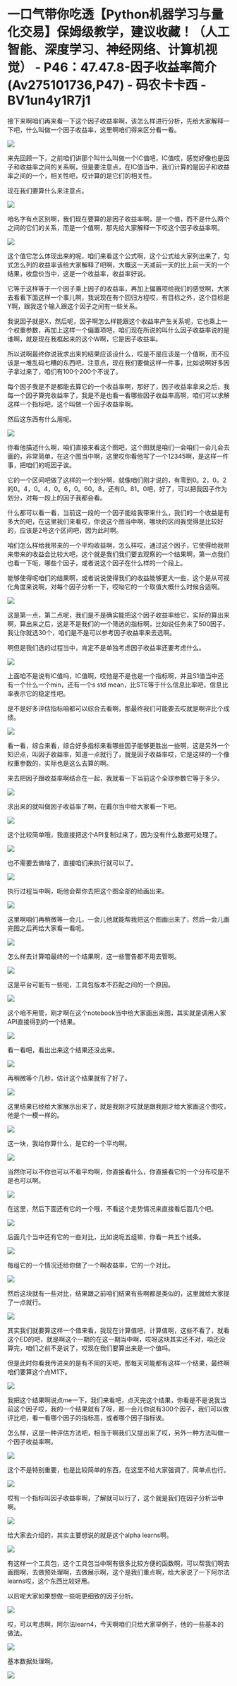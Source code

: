 # 一口气带你吃透【Python机器学习与量化交易】保姆级教学，建议收藏！（人工智能、深度学习、神经网络、计算机视觉） - P46：47.47.8-因子收益率简介(Av275101736,P47) - 码农卡卡西 - BV1un4y1R7j1

接下来啊咱们再来看一下这个因子收益率啊，该怎么样进行分析，先给大家解释一下吧，什么叫做一个因子收益率，这里啊咱们得来区分看一看。



![](img/1f8a436c85109e3c0b0fb538beb382c7_1.png)

来先回顾一下，之前咱们讲那个叫什么叫做一个IC值吧，IC值哎，感觉好像也是因子和收益率之间的关系啊，但是要注意点，在IC值当中，我们计算的是因子和收益率之间的一个，相关性吧，哎计算的是它们的相关性。

现在我们要算什么来注意点。

![](img/1f8a436c85109e3c0b0fb538beb382c7_3.png)

咱名字有点区别啊，我们现在要算的是因子收益率啊，是一个值，而不是什么两个之间的它们的关系，而是一个值啊，那先给大家解释一下哎这个因子收益率啊。



![](img/1f8a436c85109e3c0b0fb538beb382c7_5.png)

这个值它怎么体现出来的呢，咱们来看这个公式啊，这个公式给大家列出来了，勾式怎么列的收益率该给大家解释了吧啊，大概这一天减前一天的比上前一天的一个结果，收盘价当中，这是一个收益率，收益率好说。

它等于这样等于一个因子乘上因子的收益率，再加上偏置项给我们的感觉啊，大家去看看下面这样一个事儿啊，我说现在有个回归方程哎，有目标之外，这个目标是Y啊，跟我这个输入跟这个因子之间有一些关系。

我说因子就是X，然后呢，因子啊怎么样能跟这个收益率产生关系呢，它也乘上一个权重参数，再加上这样一个偏置项吧，咱们现在所说的叫什么因子收益率说的是谁啊，就是现在我框起来的这个W啊，它是因子收益率。

所以说啊最终你说我求出来的结果应该设什么，哎是不是应该是一个值啊，而不应该是一堆乱码七糟的东西吧，注意点，现在我们要做这样一件事，比如说啊好多因子拿过来了，咱们有100个200个不说了。

每个因子我是不是都能去算它的一个收益率啊，那好了，因子收益率拿来之后，我每一个因子算完收益率了，我是不是也看一看哪些因子收益率高啊，咱们可以求解这样一个指标吧，这个叫做一个因子收益率啊。

然后这东西有什么用呢。

![](img/1f8a436c85109e3c0b0fb538beb382c7_7.png)

你看他描述什么啊，咱们直接来看这个图吧，这个图就是咱们一会咱们一会儿会去画的，非常简单，在这个图当中啊，这里哎你看他写了一个12345啊，是这样一件事，把咱们的呃因子诶。

它的一个区间吧做了这样的一个划分啊，就像咱们刚才说的，有零到0。2，0。2的0。4，0。4，0。6，0。60。8，还有0。81。0吧，好了，可以把我因子作为划分，对每一段上的因子我都会看。

什么都可以看一看，当前这一段的一个因子能给我带来什么，我们的一个收益是有多大的吧，在这里我们来看哎，你说这个图当中啊，哪块的区间我觉得是比较好的，应该是2号这个区间吧，因为此时啊。

咱们怎么样给我带来的一个平均收益啊，怎么样哎，通过这个因子，它使得给我带来带来的收益会比较大吧，这个就是我们我们要去观察的一个结果啊，第一点我们也看一下呃，哪些个因子，或者说这个因子在什么样的一个段上。

能够使得呢咱们的结果啊，或者说说使得我们的收益能够更大一些，这个是从可视化角度来说啊，对每个因子分析一下，哎呦它的一个取值大概什么时候合适啊。



![](img/1f8a436c85109e3c0b0fb538beb382c7_9.png)

这是第一点，第二点呢，我们是不是确实能把这个因子收益率给它，实际的算出来啊，算出来之后，这是不是我们的一个筛选的指标啊，比如说任务来了500因子，我让你就选30个，咱们是不是可以参考因子收益率来去选啊。

啊但是我们选的过程当中，肯定不是单独考虑因子收益率还要考虑什么。

![](img/1f8a436c85109e3c0b0fb538beb382c7_11.png)

上面咱不是说有IC值吗，IC值啊，哎他是不是也是一个指标啊，并且S1值当中还有一个什么一个min，还有一个s std mean，比STE等于什么信息比率吧，信息比率表示它的稳定性吧。

是不是好多评估指标咱都可以综合去看啊，那最终我们可能要去哎就是啊评比个成绩。

![](img/1f8a436c85109e3c0b0fb538beb382c7_13.png)

看一看，综合来看，综合好多指标来看哪些因子能够更胜出一些啊，这是另外一个知识点，叫因子收益率，知道一点就行了，就是因子收益率哎，它是这样的一个像权重参数的，实际也是这么去算的啊。

来去把因子跟收益率啊结合在一起，我就看一下当前这个全球参数它等于多少。

![](img/1f8a436c85109e3c0b0fb538beb382c7_15.png)

求出来的就叫做因子收益率了啊，在戴尔当中给大家看一下吧。

![](img/1f8a436c85109e3c0b0fb538beb382c7_17.png)

这个比较简单哦，我直接把这个API复制过来了，因为没有什么数据可处理了。

![](img/1f8a436c85109e3c0b0fb538beb382c7_19.png)

也不需要去做啥了，直接咱们来执行就可以了。

![](img/1f8a436c85109e3c0b0fb538beb382c7_21.png)

执行过程当中啊，呃他会帮你去把这个图全部的给画出来。

![](img/1f8a436c85109e3c0b0fb538beb382c7_23.png)

这里啊咱们再稍微等一会儿，一会儿他就能帮我把这个图画出来了，然后一会儿画完图之后再给大家看一看呃。

![](img/1f8a436c85109e3c0b0fb538beb382c7_25.png)

怎么样去计算咱最终的一个结果啊，这一些警告都不用去管啊。

![](img/1f8a436c85109e3c0b0fb538beb382c7_27.png)

这是平台可能有一些呃，工具包版本不匹配之间的一个原因。

![](img/1f8a436c85109e3c0b0fb538beb382c7_29.png)

这个咱不用管，刚才啊在这个notebook当中给大家画出来图，其实就是调用人家API直接得到的一个结果。



![](img/1f8a436c85109e3c0b0fb538beb382c7_31.png)

看一看吧，看出出来这个结果还没出来。

![](img/1f8a436c85109e3c0b0fb538beb382c7_33.png)

再稍微等个几秒，估计这个结果就有了好了。

![](img/1f8a436c85109e3c0b0fb538beb382c7_35.png)

这里结果已经给大家展示出来了，就是我刚才哎就是跟我刚才给大家画这个图哎，他是个一模一样的。

![](img/1f8a436c85109e3c0b0fb538beb382c7_37.png)

这一块，我给你算什么，是它的一个平均啊。

![](img/1f8a436c85109e3c0b0fb538beb382c7_39.png)

当然你可以不你也可以不看平均啊，你直接看什么，你直接看它的一个分布哎是不是也可以啊。

![](img/1f8a436c85109e3c0b0fb538beb382c7_41.png)

在这里，然后下面还有它的一个哦，不看这个走势情况来直接看后面几个吧。

![](img/1f8a436c85109e3c0b0fb538beb382c7_43.png)

后面几个当中还有它的一些对比，比如说呃五组嘛，你看一共五个线条。

![](img/1f8a436c85109e3c0b0fb538beb382c7_45.png)

每组它的一个情况还给你做了一个啊收益率，它的一个对比。

![](img/1f8a436c85109e3c0b0fb538beb382c7_47.png)

然后这块就有一些对比，结果跟之前咱们结果有些啊都是类似的，这里就给大家提了一点就行。

![](img/1f8a436c85109e3c0b0fb538beb382c7_49.png)

其实我们就要算这样一个值来看，我现在计算值吧，计算值啊，这些不看了，就看这个ED的吧，就是啊这个一期的在这一期当中啊，哎呀这块其实还不对，咱还没算完，咱们之前不是说了，哎现在我们要算出来是一个值吗。

但是此时你看我传进来的是有不同的天吧，那每天可能都有这样一个结果，最终啊咱们要算这个点M1下。

![](img/1f8a436c85109e3c0b0fb538beb382c7_51.png)

我把这个结果啊说点me一下，我们来看吧，点灭完这个结果，你看是不是说我当前这个因子哎，我的一个结果就有了呀，那一会儿你说有300个因子，我们可以做评比吧，看一看哪个因子的指标高，或者哪个因子指标诶。

怎么样，这是一种评估方法吧，相当于啊我们又提出来了哎，另外一种方法叫做一个因子收益率啊。

![](img/1f8a436c85109e3c0b0fb538beb382c7_53.png)

这个不是特别重要，也是比较简单的东西，在这里不给大家强调了，简单点也行。

![](img/1f8a436c85109e3c0b0fb538beb382c7_55.png)

哎有一个指标叫因子收益率啊，了解就可以行了，这个就是我们在因子分析当中啊。

![](img/1f8a436c85109e3c0b0fb538beb382c7_57.png)

给大家去介绍的，其实主要想说的就是这个alpha learns啊。

![](img/1f8a436c85109e3c0b0fb538beb382c7_59.png)

有这样一个工具包，这个工具包当中啊有很多比较方便的函数啊，可以帮我们啊去画图啊，去做预处理啊，去做展示啊，这个是我们重点啊，给大家说了一下阿尔法learns哎，这个东西比较好用。

以后呢大家如果想做一些呃更细致的因子分析。

![](img/1f8a436c85109e3c0b0fb538beb382c7_61.png)

哎，可以考虑啊，阿尔法learn4，今天啊咱们只给大家举例子，他的一些基本的做法。

![](img/1f8a436c85109e3c0b0fb538beb382c7_63.png)

基本数据处理啊。

![](img/1f8a436c85109e3c0b0fb538beb382c7_65.png)